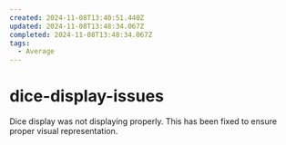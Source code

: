 ```yaml
---
created: 2024-11-08T13:40:51.440Z
updated: 2024-11-08T13:48:34.067Z
completed: 2024-11-08T13:48:34.067Z
tags:
  - Average
---
```


# dice-display-issues

Dice display was not displaying properly. This has been fixed to ensure proper visual representation.
